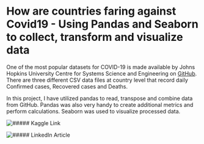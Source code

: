 # How are countries faring against Covid19 - Using Pandas and Seaborn to collect, transform and visualize data

One of the most popular datasets for COVID-19 is made available by Johns Hopkins University Centre for Systems Science and Engineering on [GitHub](https://github.com/CSSEGISandData/COVID-19). There are three different CSV data files at country level that record daily Confirmed cases, Recovered cases and Deaths.

In this project, I have utilized pandas to read, transpose and combine data from GitHub. Pandas was also very handy to create additional metrics and perform calculations. Seaborn was used to visualize processed data.

 ![##### Kaggle Link](https://www.kaggle.com/rohita/visualizing-active-covid-19-cases-by-country)

 
 ![##### LinkedIn Article ](https://www.linkedin.com/pulse/how-countries-faring-against-covid19-using-pandas-seaborn-anurag)